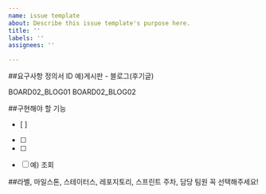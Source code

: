 ```yaml
---
name: issue template
about: Describe this issue template's purpose here.
title: ''
labels: ''
assignees: ''

---
```


##요구사항 정의서 ID
예)게시판 - 블로그(후기글)

BOARD02_BLOG01
BOARD02_BLOG02


##구현해야 할 기능
- [ ] 
- [ ] 
- [ ] 

- [ ] 예) 조회

##라벨, 마일스톤, 스테이터스, 레포지토리, 스프린트 주차, 담당 팀원 꼭 선택해주세요!
